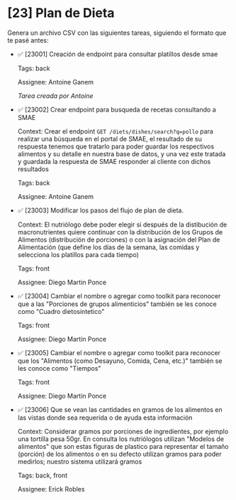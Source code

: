 # [23] Plan de Dieta

Genera un archivo CSV con las siguientes tareas, siguiendo el formato que te pasé antes:

- ✅ [23001] Creación de endpoint para consultar platillos desde smae

  Tags: back

  Assignee: Antoine Ganem

  _Tarea creada por Antoine_

- ✅ [23002] Crear endpoint para busqueda de recetas consultando a SMAE

  Context: Crear el endpoint `GET /diets/dishes/search?q=pollo` para realizar una búsqueda en el portal de SMAE, el resultado de su respuesta tenemos que tratarlo para poder guardar los respectivos alimentos y su detalle en nuestra base de datos, y una vez este tratada y guardada la respuesta de SMAE responder al cliente con dichos resultados

  Tags: back

  Assignee: Antoine Ganem

- ✅ [23003] Modificar los pasos del flujo de plan de dieta.

  Context: El nutriólogo debe poder elegir si después de la distibución de macronutrientes quiere continuar con la distribución de los Grupos de Alimentos (distribución de porciones) o con la asignación del Plan de Alimentación (que define los días de la semana, las comidas y selecciona los platillos para cada tiempo)

  Tags: front

  Assignee: Diego Martin Ponce

- ✅ [23004] Cambiar el nombre o agregar como toolkit para reconocer que a las "Porciones de grupos alimenticios" también se les conoce como "Cuadro dietosintetico"

  Tags: front

  Assignee: Diego Martin Ponce

- ✅ [23005] Cambiar el nombre o agregar como toolkit para reconocer que los "Alimentos (como Desayuno, Comida, Cena, etc.)" también se les conoce como "Tiempos"

  Tags: front

  Assignee: Diego Martin Ponce

- ✅ [23006] Que se vean las cantidades en gramos de los alimentos en las vistas donde sea requerida o de ayuda esta información

  Context: Considerar gramos por porciones de ingredientes, por ejemplo una tortilla pesa 50gr.
  En consulta los nutriólogos utilizan "Modelos de alimentos" que son estas figuras de plastico para representar el tamaño (porción) de los alimentos o en su defecto utilizan gramos para poder medirlos; nuestro sistema utilizará gramos

  Tags: back, front

  Assignee: Erick Robles
